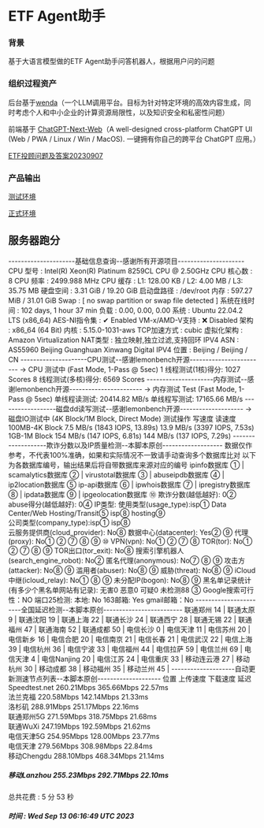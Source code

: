# ETF Agent助手

### 背景

基于大语言模型做的ETF Agent助手问答机器人，根据用户问的问题



### 组织过程资产

后台基于[wenda](https://github.com/wenda-LLM/wenda)（一个LLM调用平台。目标为针对特定环境的高效内容生成，同时考虑个人和中小企业的计算资源局限性，以及知识安全和私密性问题）

前端基于 [ChatGPT-Next-Web](https://github.com/Yidadaa/ChatGPT-Next-Web)（A well-designed cross-platform ChatGPT UI (Web / PWA / Linux / Win / MacOS). 一键拥有你自己的跨平台 ChatGPT 应用。）

[ETF投顾问题及答案20230907](https://yohegptwuf.feishu.cn/docx/QojrdDabcoXHdZxjhzkcsZVcn1c?from=from_copylink)



### 产品输出

[测试环境](http://aigle-dev.qutke.cn/etf-agent//)

[正式环境](https://pro.fofinvesting.com/etf-agent/)



## 服务器跑分


---------------------基础信息查询--感谢所有开源项目---------------------
 CPU 型号          : Intel(R) Xeon(R) Platinum 8259CL CPU @ 2.50GHz
 CPU 核心数        : 8
 CPU 频率          : 2499.988 MHz
 CPU 缓存          : L1: 128.00 KB / L2: 4.00 MB / L3: 35.75 MB
 硬盘空间          : 3.31 GiB / 19.20 GiB
 启动盘路径        : /dev/root
 内存              : 597.27 MiB / 31.01 GiB
 Swap              : [ no swap partition or swap file detected ]
 系统在线时间      : 102 days, 1 hour 37 min
 负载              : 0.00, 0.00, 0.00
 系统              : Ubuntu 22.04.2 LTS (x86_64)
 AES-NI指令集      : ✔ Enabled
 VM-x/AMD-V支持    : ❌ Disabled
 架构              : x86_64 (64 Bit)
 内核              : 5.15.0-1031-aws
 TCP加速方式       : cubic
 虚拟化架构        : Amazon Virtualization
 NAT类型           : 独立映射,独立过滤,支持回环
 IPV4 ASN          : AS55960 Beijing Guanghuan Xinwang Digital
 IPV4 位置         : Beijing / Beijing / CN
---------------------CPU测试--感谢lemonbench开源------------------------
 -> CPU 测试中 (Fast Mode, 1-Pass @ 5sec)
 1 线程测试(1核)得分: 		1027 Scores
 8 线程测试(多核)得分: 		6569 Scores
---------------------内存测试--感谢lemonbench开源-----------------------
 -> 内存测试 Test (Fast Mode, 1-Pass @ 5sec)
 单线程读测试:		20414.82 MB/s
 单线程写测试:		17165.66 MB/s
------------------磁盘dd读写测试--感谢lemonbench开源--------------------
 -> 磁盘IO测试中 (4K Block/1M Block, Direct Mode)
 测试操作		写速度					读速度
 100MB-4K Block		7.5 MB/s (1843 IOPS, 13.89s)		13.9 MB/s (3397 IOPS, 7.53s)
 1GB-1M Block		154 MB/s (147 IOPS, 6.81s)		144 MB/s (137 IOPS, 7.29s)
-------------------欺诈分数以及IP质量检测--本脚本原创-------------------
数据仅作参考，不代表100%准确，如果和实际情况不一致请手动查询多个数据库比对
以下为各数据库编号，输出结果后将自带数据库来源对应的编号
ipinfo数据库 ①  | scamalytics数据库 ②  | virustotal数据库 ③  | abuseipdb数据库 ④  | ip2location数据库   ⑤
ip-api数据库 ⑥  | ipwhois数据库     ⑦  | ipregistry数据库 ⑧  | ipdata数据库    ⑨  | ipgeolocation数据库 ⑩
欺诈分数(越低越好): 0②
abuse得分(越低越好): 0④
IP类型: 
  使用类型(usage_type):isp①  Data Center/Web Hosting/Transit⑤  isp⑧  hosting⑨  
  公司类型(company_type):isp①  isp⑧  
  云服务提供商(cloud_provider):  No⑧ 
  数据中心(datacenter):  Yes② ⑨ 
  代理(proxy):  No① ② ⑦ ⑧ ⑨ ⑩ 
  VPN(vpn):  No① ② ⑦ ⑧ 
  TOR(tor):  No① ② ⑦ ⑧ ⑨ 
  TOR出口(tor_exit):  No⑧ 
  搜索引擎机器人(search_engine_robot):  No② 
  匿名代理(anonymous):  No⑦ ⑧ ⑨ 
  攻击方(attacker):  No⑧ ⑨ 
  滥用者(abuser):  No⑧ ⑨ 
  威胁(threat):  No⑧ ⑨ 
  iCloud中继(icloud_relay):  No① ⑧ ⑨ 
  未分配IP(bogon):  No⑧ ⑨ 
黑名单记录统计(有多少个黑名单网站有记录): 无害0 恶意0 可疑0 未检测88 ③
Google搜索可行性：NO
端口25检测:
  本地: No
  163邮箱: Yes
  gmail邮箱：No
-----------------------全国延迟检测--本脚本原创-------------------------
 联通郑州	   14  | 联通太原	   9   | 联通沈阳	   19  |
 联通上海	   22  | 联通长沙	   24  | 联通西宁	   28  |
 联通无锡	   22  | 联通福州	   47  | 联通海南	   52  |
 联通成都	   50  | 电信长沙	   0   | 电信天津	   11  |
 电信苏州	   20  | 电信新乡	   16  | 电信合肥	   20  |
 电信南京	   21  | 电信长春	   21  | 电信武汉	   22  |
 电信上海	   39  | 电信杭州	   36  | 电信宁波	   33  |
 电信福州	   44  | 电信拉萨	   59  | 电信兰州	   69  |
 电信天津	   4   | 电信Nanjing	   20  | 电信江苏	   24  |
 电信重庆	   33  | 移动连云港	   27  | 移动杭州	   30  |
 移动成都	   38  | 移动福州	   35  | 移动兰州	   45  |
--------------------自动更新测速节点列表--本脚本原创--------------------
位置		 上传速度	 下载速度	 延迟
Speedtest.net	 260.21Mbps	 365.66Mbps	 22.57ms	
法兰克福	 220.58Mbps	 142.14Mbps	 21.33ms	
洛杉矶		 288.91Mbps	 251.17Mbps	 22.16ms	
联通郑州5G	 271.59Mbps	 318.75Mbps	 21.68ms	
联通WuXi	 247.19Mbps	 192.59Mbps	 21.62ms	
电信天津5G	 254.95Mbps	 128.00Mbps	 23.77ms	
电信天津	 279.56Mbps	 308.98Mbps	 22.84ms	
移动Chengdu	 288.10Mbps	 468.34Mbps	 21.14ms	

##### 移动Lanzhou	 255.23Mbps	 292.71Mbps	 22.10ms	
 总共花费      : 5 分 53 秒
#####  时间          : Wed Sep 13 06:16:49 UTC 2023



